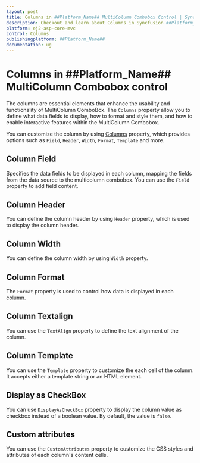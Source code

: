 ```yaml
---
layout: post
title: Columns in ##Platform_Name## MultiColumn Combobox Control | Syncfusion
description: Checkout and learn about Columns in Syncfusion ##Platform_Name## MultiColumn Combobox control of Syncfusion Essential JS 2 and more.
platform: ej2-asp-core-mvc
control: Columns
publishingplatform: ##Platform_Name##
documentation: ug
---
```


# Columns in ##Platform_Name## MultiColumn Combobox control

The columns are essential elements that enhance the usability and functionality of MultiColumn ComboBox. The `Columns` property allow you to define what data fields to display, how to format and style them, and how to enable interactive features within the MultiColumn Combobox.

You can customize the column by using [Columns](https://help.syncfusion.com/cr/aspnetmvc-js2/Syncfusion.EJ2.MultiColumnComboBox.MultiColumnComboBox.html#Syncfusion_EJ2_MultiColumnComboBox_MultiColumnComboBox_Columns) property, which provides options such as `Field`, `Header`, `Width`, `Format`, `Template` and more.

## Column Field

Specifies the data fields to be displayed in each column, mapping the fields from the data source to the multicolumn combobox. You can use the `Field` property to add field content.

## Column Header

You can define the column header by using `Header` property, which is used to display the column header.

## Column Width

You can define the column width by using `Width` property.

## Column Format

The `Format` property is used to control how data is displayed in each column.

## Column Textalign

You can use the `TextAlign` property to define the text alignment of the column.

## Column Template

You can use the `Template` property to customize the each cell of the column. It accepts either a template string or an HTML element.

## Display as CheckBox

You can use `DisplayAsCheckBox` property to display the column value as checkbox instead of a boolean value. By default, the value is `false`.

## Custom attributes

You can use the `CustomAttributes` property to customize the CSS styles and attributes of each column's content cells.